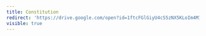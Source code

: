 ```yaml
---
title: Constitution
redirect: 'https://drive.google.com/open?id=1ftcFGlGiyU4cS5zNX5KLoIm4M1TR90C7btj9nIWxp4M'
visible: true
---
```


